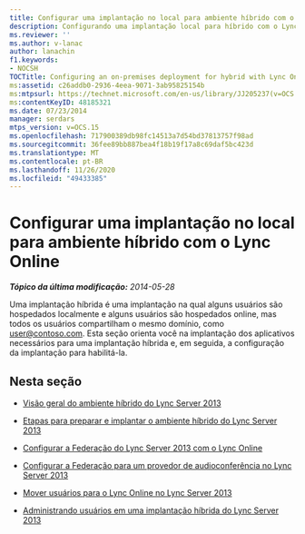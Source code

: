 ```yaml
---
title: Configurar uma implantação no local para ambiente híbrido com o Lync Online
description: Configurando uma implantação local para híbrido com o Lync Online.
ms.reviewer: ''
ms.author: v-lanac
author: lanachin
f1.keywords:
- NOCSH
TOCTitle: Configuring an on-premises deployment for hybrid with Lync Online
ms:assetid: c26addb0-2936-4eea-9071-3ab95825154b
ms:mtpsurl: https://technet.microsoft.com/en-us/library/JJ205237(v=OCS.15)
ms:contentKeyID: 48185321
ms.date: 07/23/2014
manager: serdars
mtps_version: v=OCS.15
ms.openlocfilehash: 717900389db98fc14513a7d54bd37813757f98ad
ms.sourcegitcommit: 36fee89bb887bea4f18b19f17a8c69daf5bc423d
ms.translationtype: MT
ms.contentlocale: pt-BR
ms.lasthandoff: 11/26/2020
ms.locfileid: "49433385"
---
```

# <a name="configuring-an-on-premises-deployment-for-hybrid-with-lync-online"></a>Configurar uma implantação no local para ambiente híbrido com o Lync Online

<div data-xmlns="http://www.w3.org/1999/xhtml">

<div class="topic" data-xmlns="http://www.w3.org/1999/xhtml" data-msxsl="urn:schemas-microsoft-com:xslt" data-cs="https://msdn.microsoft.com/">

<div data-asp="https://msdn2.microsoft.com/asp">



</div>

<div id="mainSection">

<div id="mainBody">

<span> </span>

_**Tópico da última modificação:** 2014-05-28_

Uma implantação híbrida é uma implantação na qual alguns usuários são hospedados localmente e alguns usuários são hospedados online, mas todos os usuários compartilham o mesmo domínio, como user@contoso.com. Esta seção orienta você na implantação dos aplicativos necessários para uma implantação híbrida e, em seguida, a configuração da implantação para habilitá-la.

<div>

## <a name="in-this-section"></a>Nesta seção

  - [Visão geral do ambiente híbrido do Lync Server 2013](lync-server-2013-overview-of-the-lync-server-hybrid-environment.md)

  - [Etapas para preparar e implantar o ambiente híbrido do Lync Server 2013](lync-server-2013-steps-to-prepare-and-deploy-lync-server-hybrid-environment.md)

  - [Configurar a Federação do Lync Server 2013 com o Lync Online](lync-server-2013-configure-federation-with-lync-online.md)

  - [Configurar a Federação para um provedor de audioconferência no Lync Server 2013](lync-server-2013-configure-federation-for-an-audio-conferencing-provider.md)

  - [Mover usuários para o Lync Online no Lync Server 2013](lync-server-2013-move-users-to-lync-online.md)

  - [Administrando usuários em uma implantação híbrida do Lync Server 2013](lync-server-2013-administering-users-in-a-hybrid-deployment.md)

</div>

</div>

<span> </span>

</div>

</div>

</div>

